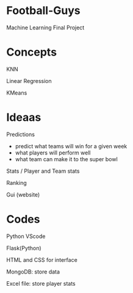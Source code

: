 # Football-Guys
Machine Learning Final Project

# Concepts

KNN 

Linear Regression

KMeans

# Ideaas

Predictions

- predict what teams will win for a given week
- what players will perform well
- what team can make it to the super bowl

Stats / Player and Team stats

Ranking

Gui (website)

# Codes

Python
VScode

Flask(Python)

HTML and CSS for interface

MongoDB: store data

Excel file: store player stats
